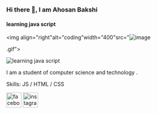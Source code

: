 ### Hi there 👋, I am Ahosan Bakshi
#### learning java script
<img align="right"alt="coding"width="400"src="![image](https://github.com/Tanjil94/Tanjil94/assets/160991365/c42cfb01-b09a-498b-bc95-5bcc25d3f0e3)

.gif">

![learning java script](https://scontent.fdac7-1.fna.fbcdn.net/v/t39.30808-6/332278893_6335290916516008_2352747571073130569_n.jpg?_nc_cat=106&ccb=1-7&_nc_sid=783fdb&_nc_eui2=AeHxGuQQTVeAldfGMBQK95znfZeyTxS-chp9l7JPFL5yGsSruYmuf5fMKKxQpTAyvsauYHW-6oh5AR3QtnSL9Qal&_nc_ohc=OILUGwIUEpwAX80R08a&_nc_ht=scontent.fdac7-1.fna&oh=00_AfBXdh-cfKP4fu0B1J4A1muc4a3668ppeGnuVfUM1tbctw&oe=65DD22CD)

I am a student of computer science and technology .

Skills: JS / HTML / CSS

 [<img src='https://cdn.jsdelivr.net/npm/simple-icons@3.0.1/icons/facebook.svg' alt='facebook' height='40'>](https://www.facebook.com/B.M.AhiTanjil)  [<img src='https://cdn.jsdelivr.net/npm/simple-icons@3.0.1/icons/instagram.svg' alt='instagram' height='40'>](https://www.instagram.com/shiktobakshi/)  

